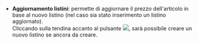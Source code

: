 - **Aggiornamento listini**: permette di aggiornare il prezzo dell'articolo in base al nuovo listino (nel caso sia stato inserimento un listino aggiornato).<br />
Cliccando sulla tendina accanto al pulsante ![](/img/neutral/common/down-arrow.png), sarà possibile creare un nuovo listino se ancora da creare.